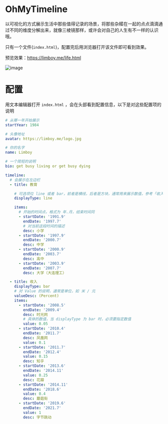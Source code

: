 # OhMyTimeline

以可视化的方式展示生活中那些值得记录的场景，将那些杂糅在一起的点点滴滴通过不同的维度分解出来，就像三棱镜那样，或许会对自己的人生有不一样的认识哦。

只有一个文件(`index.html`)，配置完后用浏览器打开该文件即可看到效果。

预览效果：https://limboy.me/life.html

![image](https://user-images.githubusercontent.com/35974/131289368-cfed8d39-6e4f-4280-b6be-1af153822ff4.jpg)

# 配置

用文本编辑器打开 `index.html` ，会在头部看到配置信息，以下是对这些配置项的说明

```yml
# 从哪一年开始展示
startYear: 1984

# 头像地址
avatar: https://limboy.me/logo.jpg

# 你的名字
name: Limboy

# 一个简短的说明
bio: get busy living or get busy dying

timeline:
  # 会展示在左边栏
  - title: 教育

    # 可选项位 line 或者 bar，前者是横线，后者是方块，通常用来展示数值，参考「收入」
    displayType: line

    items:
      # 开始的时间点，格式为 年.月，结束时间同
      - startDate: '1991.9'
        endDate: '1997.7'
        # 对当前这段时间的描述
        desc: 小学
      - startDate: '1997.9'
        endDate: '2000.7'
        desc: 中学
      - startDate: '2000.9'
        endDate: '2003.7'
        desc: 高中
      - startDate: '2003.9'
        endDate: '2007.7'
        desc: 大学（大连理工）

  - title: 收入
    displayType: bar
    # 对 Value 的说明，通常是单位，如 米 / 元
    valueDesc: (Percent)
    items:
      - startDate: '2008.5'
        endDate: '2009.4'
        desc: 时光网
        # 具体的数值，当 displayType 为 bar 时，必须要指定数值
        value: 0.05
      - startDate: '2010.4'
        endDate: '2011.7'
        desc: 凤凰网
        value: 0.1
      - startDate: '2011.7'
        endDate: '2012.4'
        value: 0.15
        desc: 知乎
      - startDate: '2013.6'
        endDate: '2014.11'
        value: 0.25
        desc: 花瓣
      - startDate: '2014.11'
        endDate: '2018.6'
        value: 0.4
        desc: 蘑菇街
      - startDate: '2019.6'
        endDate: '2021.7'
        value: 1
        desc: 字节跳动
```
